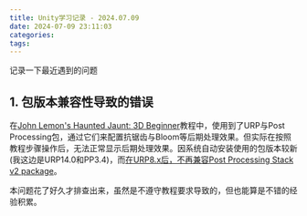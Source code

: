 ```yaml
---
title: Unity学习记录 - 2024.07.09
date: 2024-07-09 23:11:03
categories:
tags:
---
```


记录一下最近遇到的问题

## 1. 包版本兼容性导致的错误

在[John Lemon's Haunted Jaunt: 3D Beginner](https://learn.unity.com/project/john-lemon-s-haunted-jaunt-3d-beginner)教程中，使用到了URP与Post Processing包，通过它们来配置抗锯齿与Bloom等后期处理效果。但实际在按照教程步骤操作后，无法正常显示后期处理效果。因系统自动安装使用的包版本较新(我这边是URP14.0和PP3.4)，而[在URP8.x后，不再兼容Post Processing Stack v2 package](https://docs.unity3d.com/Packages/com.unity.render-pipelines.universal@8.0/manual/integration-with-post-processing.html#:~:text=URP%20is%20not%20compatible%20with%20the%20post%2Dprocessing%20version%202%20package.)。

本问题花了好久才排查出来，虽然是不遵守教程要求导致的，但也能算是不错的经验积累。